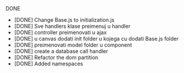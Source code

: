 DONE  
 - [DONE] Change Base.js to initialization.js  
 - [DONE] Sve handlers klase preimenuj u handler  
 - [DONE] controller preimenovati u ajax  
 - [DONE] u canvas dodati init folder u kojega cu dodati Base.js folder  
 - [DONE] preimenovati model folder u component  
 - [DONE] create a database call handler  
 - [DONE] Refactor the dom partition  
 - [DONE] Added namespaces  